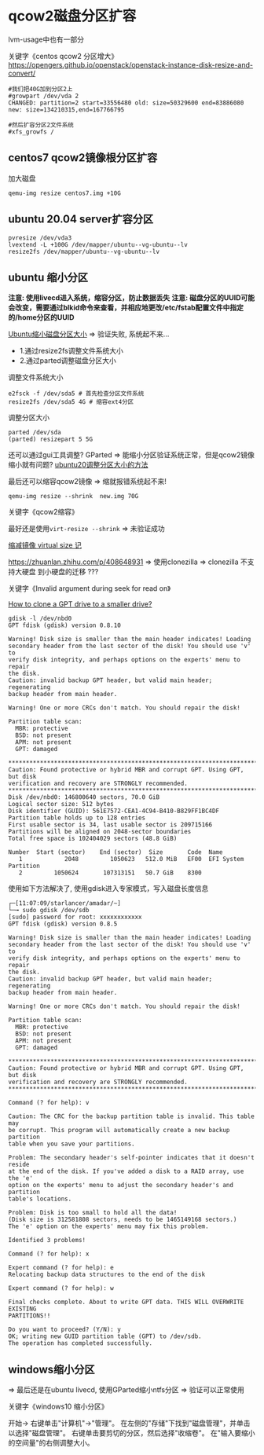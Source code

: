 # qcow2磁盘分区扩容

lvm-usage中也有一部分

关键字《centos qcow2 分区增大》
https://opengers.github.io/openstack/openstack-instance-disk-resize-and-convert/
```
#我们把40G加到分区2上     
#growpart /dev/vda 2
CHANGED: partition=2 start=33556480 old: size=50329600 end=83886080 new: size=134210315,end=167766795

#然后扩容分区2文件系统    
#xfs_growfs /
```

## centos7 qcow2镜像根分区扩容

加大磁盘
```
qemu-img resize centos7.img +10G
```

## ubuntu 20.04 server扩容分区

```
pvresize /dev/vda3
lvextend -L +100G /dev/mapper/ubuntu--vg-ubuntu--lv
resize2fs /dev/mapper/ubuntu--vg-ubuntu--lv
```

## ubuntu 缩小分区

**注意: 使用livecd进入系统，缩容分区，防止数据丢失**
**注意: 磁盘分区的UUID可能会改变，需要通过blkid命令来查看，并相应地更改/etc/fstab配置文件中指定的/home分区的UUID**

[Ubuntu缩小磁盘分区大小](https://www.bwangel.me/2016/07/17/ubuntu%E7%BC%A9%E5%B0%8F%E7%A3%81%E7%9B%98%E5%88%86%E5%8C%BA%E5%A4%A7%E5%B0%8F/)
=> 验证失败, 系统起不来...

- 1.通过resize2fs调整文件系统大小
- 2.通过parted调整磁盘分区大小

调整文件系统大小
```
e2fsck -f /dev/sda5 # 首先检查分区文件系统
resize2fs /dev/sda5 4G # 缩容ext4分区
```

调整分区大小
```
parted /dev/sda
(parted) resizepart 5 5G
```

还可以通过gui工具调整? GParted => 能缩小分区验证系统正常，但是qcow2镜像缩小就有问题?
[ubuntu20调整分区大小的方法](https://blog.csdn.net/weixin_45464501/article/details/118727120)

最后还可以缩容qcow2镜像 => 缩就报错系统起不来!
```
qemu-img resize --shrink  new.img 70G
```

关键字《qcow2缩容》

最好还是使用`virt-resize --shrink` => 未验证成功

[缩减镜像 virtual size 记](http://wsfdl.com/openstack/2018/07/04/shrink_image_virtual_size.html)


https://zhuanlan.zhihu.com/p/408648931
=> 使用clonezilla => clonezilla 不支持大硬盘 到小硬盘的迁移 ???

关键字《Invalid argument during seek for read on》

[How to clone a GPT drive to a smaller drive?](https://bbs.archlinux.org/viewtopic.php?id=154057)

```
gdisk -l /dev/nbd0
GPT fdisk (gdisk) version 0.8.10

Warning! Disk size is smaller than the main header indicates! Loading
secondary header from the last sector of the disk! You should use 'v' to
verify disk integrity, and perhaps options on the experts' menu to repair
the disk.
Caution: invalid backup GPT header, but valid main header; regenerating
backup header from main header.

Warning! One or more CRCs don't match. You should repair the disk!

Partition table scan:
  MBR: protective
  BSD: not present
  APM: not present
  GPT: damaged

****************************************************************************
Caution: Found protective or hybrid MBR and corrupt GPT. Using GPT, but disk
verification and recovery are STRONGLY recommended.
****************************************************************************
Disk /dev/nbd0: 146800640 sectors, 70.0 GiB
Logical sector size: 512 bytes
Disk identifier (GUID): 561E7572-CEA1-4C94-B410-B829FF1BC4DF
Partition table holds up to 128 entries
First usable sector is 34, last usable sector is 209715166
Partitions will be aligned on 2048-sector boundaries
Total free space is 102404029 sectors (48.8 GiB)

Number  Start (sector)    End (sector)  Size       Code  Name
   1            2048         1050623   512.0 MiB   EF00  EFI System Partition
   2         1050624       107313151   50.7 GiB    8300
```

使用如下方法解决了, 使用gdisk进入专家模式，写入磁盘长度信息
```
┌─[11:07:09/starlancer/amadar/~]
└─╼ sudo gdisk /dev/sdb
[sudo] password for root: xxxxxxxxxxxx
GPT fdisk (gdisk) version 0.8.5

Warning! Disk size is smaller than the main header indicates! Loading
secondary header from the last sector of the disk! You should use 'v' to
verify disk integrity, and perhaps options on the experts' menu to repair
the disk.
Caution: invalid backup GPT header, but valid main header; regenerating
backup header from main header.

Warning! One or more CRCs don't match. You should repair the disk!

Partition table scan:
  MBR: protective
  BSD: not present
  APM: not present
  GPT: damaged

****************************************************************************
Caution: Found protective or hybrid MBR and corrupt GPT. Using GPT, but disk
verification and recovery are STRONGLY recommended.
****************************************************************************

Command (? for help): v

Caution: The CRC for the backup partition table is invalid. This table may
be corrupt. This program will automatically create a new backup partition
table when you save your partitions.

Problem: The secondary header's self-pointer indicates that it doesn't reside
at the end of the disk. If you've added a disk to a RAID array, use the 'e'
option on the experts' menu to adjust the secondary header's and partition
table's locations.

Problem: Disk is too small to hold all the data!
(Disk size is 312581808 sectors, needs to be 1465149168 sectors.)
The 'e' option on the experts' menu may fix this problem.

Identified 3 problems!

Command (? for help): x

Expert command (? for help): e
Relocating backup data structures to the end of the disk

Expert command (? for help): w

Final checks complete. About to write GPT data. THIS WILL OVERWRITE EXISTING
PARTITIONS!!

Do you want to proceed? (Y/N): y
OK; writing new GUID partition table (GPT) to /dev/sdb.
The operation has completed successfully.
```

## windows缩小分区

=> 最后还是在ubuntu livecd, 使用GParted缩小ntfs分区 => 验证可以正常使用

关键字《windows10 缩小分区》

开始-> 右键单击"计算机"->"管理"。 在左侧的"存储"下找到"磁盘管理"，并单击以选择"磁盘管理"。 右键单击要剪切的分区，然后选择"收缩卷"。 在"输入要缩小的空间量"的右侧调整大小。
